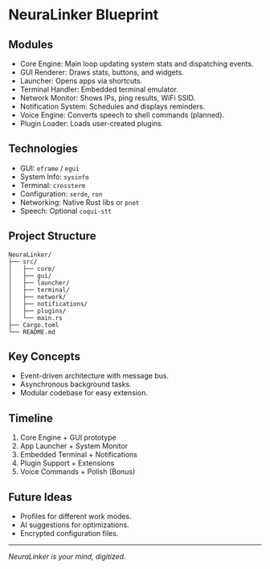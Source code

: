 # NeuraLinker Blueprint

## Modules

- Core Engine: Main loop updating system stats and dispatching events.
- GUI Renderer: Draws stats, buttons, and widgets.
- Launcher: Opens apps via shortcuts.
- Terminal Handler: Embedded terminal emulator.
- Network Monitor: Shows IPs, ping results, WiFi SSID.
- Notification System: Schedules and displays reminders.
- Voice Engine: Converts speech to shell commands (planned).
- Plugin Loader: Loads user-created plugins.

## Technologies

- GUI: `eframe` / `egui`
- System Info: `sysinfo`
- Terminal: `crossterm`
- Configuration: `serde`, `ron`
- Networking: Native Rust libs or `pnet`
- Speech: Optional `coqui-stt`

## Project Structure

```
NeuraLinker/
├── src/
│   ├── core/
│   ├── gui/
│   ├── launcher/
│   ├── terminal/
│   ├── network/
│   ├── notifications/
│   ├── plugins/
│   └── main.rs
├── Cargo.toml
└── README.md
```

## Key Concepts

- Event-driven architecture with message bus.
- Asynchronous background tasks.
- Modular codebase for easy extension.

## Timeline

1. Core Engine + GUI prototype
2. App Launcher + System Monitor
3. Embedded Terminal + Notifications
4. Plugin Support + Extensions
5. Voice Commands + Polish (Bonus)

## Future Ideas

- Profiles for different work modes.
- AI suggestions for optimizations.
- Encrypted configuration files.

---

*NeuraLinker is your mind, digitized.*
